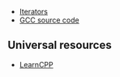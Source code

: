 
* [ Iterators ](https://users.cs.northwestern.edu/~riesbeck/programming/c++/stl-iterator-define.html#:~:text=Iterators%20from%20Nested%20Containers,methods%20to%20the%20underlying%20container.)
* [ GCC source code ](https://github.com/gcc-mirror/gcc/tree/master/libstdc%2B%2B-v3/include/std)

## Universal resources

* [LearnCPP](https://www.learncpp.com/)
